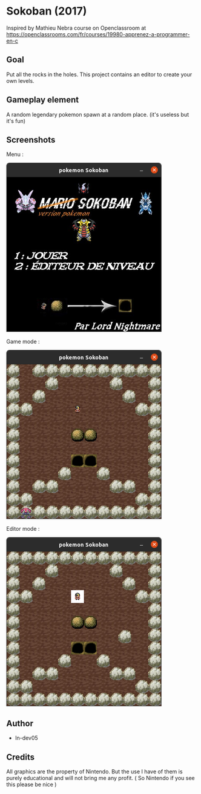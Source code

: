 # Sokoban (2017)

Inspired by Mathieu Nebra course on Openclassroom at https://openclassrooms.com/fr/courses/19980-apprenez-a-programmer-en-c


## Goal 
Put all the rocks in the holes.
This project contains an editor to create your own levels.


## Gameplay element
A random legendary pokemon spawn at a random place. (it's useless but it's fun)

## Screenshots
Menu :

![Menu](./screenshots/menu.png)

Game mode :

![Game](./screenshots/lvl1.png)

Editor mode :

![Editor](./screenshots/editeur1.png)
## Author

+ ln-dev05

## Credits 
All graphics are the property of Nintendo. But the use I have of them is purely educational and will not bring me any profit. ( So Nintendo if you see this please be nice )